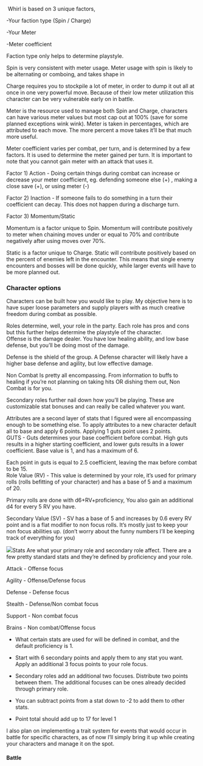  Whirl is based on 3 unique factors,

  

-Your faction type (Spin / Charge)

-Your Meter

-Meter coefficient

  

Faction type only helps to determine playstyle. 

  

Spin is very consistent with meter usage. Meter usage with spin is likely to be alternating or comboing, and takes shape in 

  

Charge requires you to stockpile a lot of meter, in order to dump it out all at once in one very powerful move. Because of their low meter utilization this character can be very vulnerable early on in battle. 

  

Meter is the resource used to manage both Spin and Charge, characters can have various meter values but most cap out at 100% (save for some planned exceptions wink wink). Meter is taken in percentages, which are attributed to each move. The more percent a move takes it’ll be that much more useful.

  

Meter coefficient varies per combat, per turn, and is determined by a few factors. It is used to determine the meter gained per turn. It is important to note that you cannot gain meter with an attack that uses it. 

Factor 1) Action - Doing certain things during combat can increase or decrease your meter coefficient, eg. defending someone else (+) , making a close save (+), or using meter (-)

Factor 2) Inaction - If someone fails to do something in a turn their coefficient can decay. This does not happen during a discharge turn. 

Factor 3) Momentum/Static 

Momentum is a factor unique to Spin. Momentum will contribute positively to meter when chaining moves under or equal to 70% and contribute negatively after using moves over 70%. 

Static is a factor unique to Charge. Static will contribute positively based on the percent of enemies left in the encounter. This means that single enemy encounters and bosses will be done quickly, while larger events will have to be more planned out.

  

### Character options

Characters can be built how you would like to play. My objective here is to have super loose parameters and supply players with as much creative freedom during combat as possible. 

  

Roles determine, well, your role in the party. Each role has pros and cons but this further helps determine the playstyle of the character.  
Offense is the damage dealer. You have low healing ability, and low base defense, but you’ll be doing most of the damage. 

Defense is the shield of the group. A Defense character will likely have a higher base defense and agility, but low effective damage.

Non Combat Is pretty all encompassing. From information to buffs to healing if you’re not planning on taking hits OR dishing them out, Non Combat is for you. 

  
Secondary roles further nail down how you’ll be playing. These are customizable stat bonuses and can really be called whatever you want. 

Attributes are a second layer of stats that I figured were all encompassing enough to be something else. To apply attributes to a new character default all to base and apply 6 points. Applying 1 guts point uses 2 points.  
GUTS - Guts determines your base coefficient before combat. High guts results in a higher starting coefficient, and lower guts results in a lower coefficient. Base value is 1, and has a maximum of 6. 

Each point in guts is equal to 2.5 coefficient, leaving the max before combat to be 15.  
Role Value (RV) - This value is determined by your role, it’s used for primary rolls (rolls befitting of your character) and has a base of 5 and a maximum of 20. 

Primary rolls are done with d6+RV+proficiency, You also gain an additional d4 for every 5 RV you have. 

Secondary Value (SV) - SV has a base of 5 and increases by 0.6 every RV point and is a flat modifier to non focus rolls. It’s mostly just to keep your non focus abilities up. (don’t worry about the funny numbers I’ll be keeping track of everything for you)

  

![](https://lh7-us.googleusercontent.com/kF6BY34RWzjxe_dTAupMtiYEX3YmLsbH6ZPHXfblRPedEiY6fECObnHusyGhjFZS6CrL_KoPvim8Yq-z9uVklCAyckdRsbjCyw2XA_TU6W8z906ws-6UK-6SnRI54hlL8c3ceZkJp1PeArFlk7wdEYI)Stats Are what your primary role and secondary role affect. There are a few pretty standard stats and they’re defined by proficiency and your role.

Attack - Offense focus 

Agility - Offense/Defense focus

Defense - Defense focus

Stealth - Defense/Non combat focus

Support - Non combat focus

Brains - Non combat/Offense focus

- What certain stats are used for will be defined in combat, and the default proficiency is 1. 

- Start with 6 secondary points and apply them to any stat you want. Apply an additional 3 focus points to your role focus.

- Secondary roles add an additional two focuses. Distribute two points between them. The additional focuses can be ones already decided through primary role.

- You can subtract points from a stat down to -2 to add them to other stats.

- Point total should add up to 17 for level 1

  

I also plan on implementing a trait system for events that would occur in battle for specific characters, as of now I’ll simply bring it up while creating your characters and manage it on the spot.

  

#### Battle
